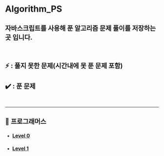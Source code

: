 # Algorithm_PS

## 자바스크립트를 사용해 푼 알고리즘 문제 풀이를 저장하는 곳 입니다.

<br>

## ⚡ : 풀지 못한 문제(시간내에 못 푼 문제 포함)

## ✔️ : 푼 문제

<br>

---------------------------------------------------------------

## 📁 프로그래머스

- ### [Level 0](./Programmers/level0/README.md)
- ### [Level 1](./programmers/Level1/README.md)

